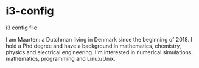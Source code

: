 # i3-config
i3 config file

I am Maarten: a Dutchman living in Denmark since the beginning of 2018. I hold a Phd degree and have a background in mathematics, chemistry, physics and electrical engineering. I'm interested in numerical simulations, mathematics, programming and Linux/Unix.
